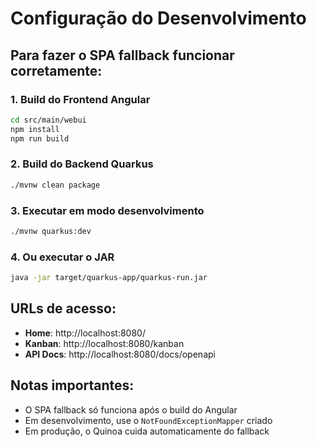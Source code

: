 # Configuração do Desenvolvimento

## Para fazer o SPA fallback funcionar corretamente:

### 1. Build do Frontend Angular
```bash
cd src/main/webui
npm install
npm run build
```

### 2. Build do Backend Quarkus
```bash
./mvnw clean package
```

### 3. Executar em modo desenvolvimento
```bash
./mvnw quarkus:dev
```

### 4. Ou executar o JAR
```bash
java -jar target/quarkus-app/quarkus-run.jar
```

## URLs de acesso:
- **Home**: http://localhost:8080/
- **Kanban**: http://localhost:8080/kanban
- **API Docs**: http://localhost:8080/docs/openapi

## Notas importantes:
- O SPA fallback só funciona após o build do Angular
- Em desenvolvimento, use o `NotFoundExceptionMapper` criado
- Em produção, o Quinoa cuida automaticamente do fallback 